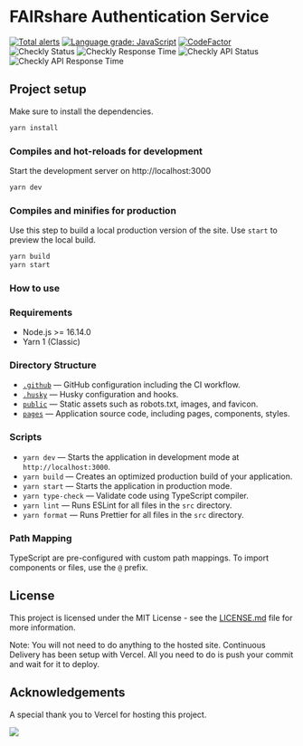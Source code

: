 # FAIRshare Authentication Service

[![Total alerts](https://img.shields.io/lgtm/alerts/g/fairdataihub/og.fairdataihub.org.svg?logo=lgtm&logoWidth=18)](https://lgtm.com/projects/g/fairdataihub/og.fairdataihub.org/alerts/)
[![Language grade: JavaScript](https://img.shields.io/lgtm/grade/javascript/g/fairdataihub/og.fairdataihub.org.svg?logo=lgtm&logoWidth=18)](https://lgtm.com/projects/g/fairdataihub/og.fairdataihub.org/context:javascript)
[![CodeFactor](https://www.codefactor.io/repository/github/fairdataihub/og.fairdataihub.org/badge)](https://www.codefactor.io/repository/github/fairdataihub/og.fairdataihub.org)
![Checkly Status](https://api.checklyhq.com/v1/badges/checks/ead4a1d4-6ca9-48ad-a0dc-6decd8d981bf?style=flat&theme=default)
![Checkly Response Time](https://api.checklyhq.com/v1/badges/checks/ead4a1d4-6ca9-48ad-a0dc-6decd8d981bf?style=flat&theme=default&responseTime=true)
![Checkly API Status](https://api.checklyhq.com/v1/badges/checks/2fda1936-70b1-42d6-a4a7-737865295520?style=flat&theme=default)
![Checkly API Response Time](https://api.checklyhq.com/v1/badges/checks/2fda1936-70b1-42d6-a4a7-737865295520?style=flat&theme=default&responseTime=true)

## Project setup

Make sure to install the dependencies.

```bash
yarn install
```

### Compiles and hot-reloads for development

Start the development server on http://localhost:3000

```bash
yarn dev
```

### Compiles and minifies for production

Use this step to build a local production version of the site. Use `start` to preview the local build.

```bash
yarn build
yarn start
```

### How to use

### Requirements

- Node.js >= 16.14.0
- Yarn 1 (Classic)

### Directory Structure

- [`.github`](.github) — GitHub configuration including the CI workflow.<br>
- [`.husky`](.husky) — Husky configuration and hooks.<br>
- [`public`](./public) — Static assets such as robots.txt, images, and favicon.<br>
- [`pages`](./src/pages) — Application source code, including pages, components, styles.

### Scripts

- `yarn dev` — Starts the application in development mode at `http://localhost:3000`.
- `yarn build` — Creates an optimized production build of your application.
- `yarn start` — Starts the application in production mode.
- `yarn type-check` — Validate code using TypeScript compiler.
- `yarn lint` — Runs ESLint for all files in the `src` directory.
- `yarn format` — Runs Prettier for all files in the `src` directory.

### Path Mapping

TypeScript are pre-configured with custom path mappings. To import components or files, use the `@` prefix.

## License

This project is licensed under the MIT License - see the [LICENSE.md](LICENSE.md) file for more information.

Note: You will not need to do anything to the hosted site. Continuous Delivery has been setup with Vercel. All you need to do is push your commit and wait for it to deploy.

## Acknowledgements

A special thank you to Vercel for hosting this project.

<a href="https://vercel.com/?utm_source=fairdataihub&utm_campaign=oss" target="_blank">
  <img src="https://www.datocms-assets.com/31049/1618983297-powered-by-vercel.svg"  width="auto"/>
</a>
